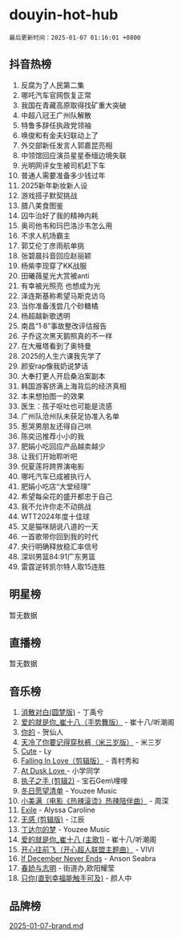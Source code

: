 # douyin-hot-hub

`最后更新时间：2025-01-07 01:16:01 +0800`

## 抖音热榜

1. 反腐为了人民第二集
1. 哪吒汽车官网恢复正常
1. 我国在青藏高原取得找矿重大突破
1. 中超八冠王广州队解散
1. 特鲁多辞任执政党领袖
1. 唤俊和有金夫妇联动上了
1. 外交部新任发言人郭嘉昆亮相
1. 中领馆回应演员星星泰缅边境失联
1. 光明网评女生被司机赶下车
1. 普通人需要准备多少钱过年
1. 2025新年新妆新人设
1. 游戏搭子默契挑战
1. 腊八美食图鉴
1. 囚牛治好了我的精神内耗
1. 奥司他韦和玛巴洛沙韦怎么用
1. 不求人机场霸主
1. 郭艾伦丁彦雨航单挑
1. 张碧晨抖音回应赵丽颖
1. 杨紫李现穿了KK战服
1. 田曦薇星光大赏被anti
1. 有幸被光照亮 也想成为光
1. 泽连斯基称希望马斯克访乌
1. 当你准备浅尝几个砂糖橘
1. 杨超越新歌透明
1. 南昌“1·8”事故整改评估报告
1. 子乔这次黑天鹅照真的不一样
1. 在大雁塔看到了奥特曼
1. 2025的人生六课我先学了
1. 颜安rap像我奶说梦话
1. 大奉打更人开启桑泊案副本
1. 韩国游客挤满上海背后的经济真相
1. 本来想拍图一的效果
1. 医生：孩子呕吐也可能是流感
1. 广州队沧州队未获足协准入名单
1. 惹哭男朋友还得自己哄
1. 陈奕迅推荐小小的我
1. 肥娟小吃回应产品越卖越少
1. 让我们开始聆听吧
1. 倪夏莲将跨界演电影
1. 哪吒汽车已成被执行人
1. 肥娟小吃店“大堂经理”
1. 希望每朵花的盛开都忠于自己
1. 我不允许你走不动挑战
1. WTT2024年度十佳球
1. 又是猫咪胡说八道的一天
1. 一首歌带你回到我的时代
1. 央行明确释放稳汇率信号
1. 深圳男篮84:91广东男篮
1. 雷霆逆转凯尔特人取15连胜

## 明星榜

暂无数据

## 直播榜

暂无数据

## 音乐榜

1. [消散对白(圆梦版)](https://sf5-hl-cdn-tos.douyinstatic.com/obj/tos-cn-ve-2774/og4jB5I5IizzoZVAAAzWgBMAsMDWoArfwBOiFs) - 丁禹兮
1. [爱的就是你_崔十八（手势舞版）](https://sf5-hl-cdn-tos.douyinstatic.com/obj/tos-cn-ve-2774/oApB2AigNyB4sTw7JhBOikMAf0oDJzMWBuIrgm) - 崔十八/听潮阁
1. [你的](https://sf5-hl-cdn-tos.douyinstatic.com/obj/tos-cn-ve-2774/oYuIeKf42jB7sEV6B2upMdpYAgfrQWj0FeRegh) - 贺仙人
1. [天冷了你要记得穿秋裤（米三岁版）](https://sf5-hl-cdn-tos.douyinstatic.com/obj/tos-cn-ve-2774/oQlIwVIDWiZ6BQilAorS7MA0AgCkQDvcZAdm1) - 米三岁
1. [Cute](https://sf5-hl-cdn-tos.douyinstatic.com/obj/tos-cn-ve-2774/o4IbIzHWKAAB4wsS5qMBRiiAlEBGTpQRNfFvuo) - Ly
1. [Falling In Love（剪辑版）](https://sf5-hl-cdn-tos.douyinstatic.com/obj/tos-cn-ve-2774/o8ajpA8zzgBPahbBIO8AcKGBLJezFCRd1wfP9f) - 青村秀和
1. [ At Dusk  Love ](https://sf5-hl-cdn-tos.douyinstatic.com/obj/tos-cn-ve-2774/o8CrpCf5CaYgI4ZrtQgMQAFEfuGqNnRSDQAPBc) - 小学同学
1. [执子之手 (剪辑2)](https://sf5-hl-cdn-tos.douyinstatic.com/obj/tos-cn-ve-2774/oUoZLQjCc31XzqsBnBQUNgeKtYPBcgbFDwtfcu) - 宝石Gem\哩哩
1. [冬日愿望清单](https://sf5-hl-cdn-tos.douyinstatic.com/obj/tos-cn-ve-2774/oIIgUOeamCFCVAzxN6MFRLIBlLGpUqQxeeHrLE) - Youzee Music
1. [小美满（电影《热辣滚烫》热辣陪伴曲）](https://sf5-hl-cdn-tos.douyinstatic.com/obj/tos-cn-ve-2774/o0GAn2lSgfZIDUgtevCGDQYnFg4CwnrBaxbTZL) - 周深
1. [Exile](https://sf5-hl-cdn-tos.douyinstatic.com/obj/tos-cn-ve-2774/oYj4gAQTknKE3WW0Je8KGmQ7z1cA4FefwtbufD) - Alyssa Caroline
1. [无感 (剪辑版)](https://sf5-hl-cdn-tos.douyinstatic.com/obj/tos-cn-ve-2774/o0eIsUzJBDlQaQFC5OFlgbMEZC1TFYBftOBn6p) - 江辰
1. [丁达尔的梦](https://sf5-hl-cdn-tos.douyinstatic.com/obj/tos-cn-ve-2774/oMU3WirUZBVQkAC9ccG5P2IQirziZM2RTInUY) - Youzee Music
1. [爱的就是你_崔十八 (主歌1)](https://sf6-cdn-tos.douyinstatic.com/obj/tos-cn-ve-2774/oI5BO5DhFZ6UTcNCnZaOCBLtZ7WIMQGfgnXf5E) - 崔十八/听潮阁
1. [开心往前飞（开心超人联盟主题曲）](https://sf5-hl-cdn-tos.douyinstatic.com/obj/tos-cn-ve-2774/9d8fb7c82cf1421fb93a9fe925275e0a) - VIVI
1. [If December Never Ends](https://sf5-hl-cdn-tos.douyinstatic.com/obj/tos-cn-ve-2774/oY1IQMoTgCFIBg8RZifyqlBBt1UFgitTYmxeOS) - Anson Seabra
1. [春娇与志明](https://sf5-hl-cdn-tos.douyinstatic.com/obj/tos-cn-ve-2774/e530d8fceb7044b39707d7f9ff54add1) - 街道办,欧阳耀莹
1. [只你(直到幸福能触手可及)](https://sf5-hl-cdn-tos.douyinstatic.com/obj/tos-cn-ve-2774/o0lBkRDzFTeaVSUz3ZZSCBVtZ5DIMQGfgmEAuE) - 颜人中

## 品牌榜

[2025-01-07-brand.md](2025-01-07-brand.md)

